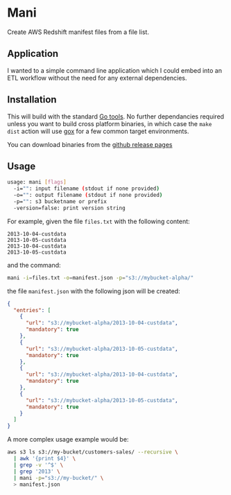 # Mani

Create AWS Redshift manifest files from a file list.

## Application

I wanted to a simple command line application which I could embed into an ETL
workflow without the need for any external dependencies.

## Installation

This will build with the standard [Go tools](http://golang.org/). No further dependancies required unless you want to build cross platform binaries, in which case the `make dist` action will use [gox](https://github.com/mitchellh/gox) for a few common target environments.

You can download binaries from the [github release pages](https://github.com/psmithuk/mani/releases/tag/v0.0.1)

## Usage

```bash
usage: mani [flags]
  -i="": input filename (stdout if none provided)
  -o="": output filename (stdout if none provided)
  -p="": s3 bucketname or prefix
  -version=false: print version string
```

For example, given the file `files.txt` with the following content:

```text
2013-10-04-custdata
2013-10-05-custdata
2013-10-04-custdata
2013-10-05-custdata
```

and the command:

```bash
mani -i=files.txt -o=manifest.json -p="s3://mybucket-alpha/"
```

the file `manifest.json` with the following json will be created:

```json
{
  "entries": [
    {
      "url": "s3://mybucket-alpha/2013-10-04-custdata",
      "mandatory": true
    },
    {
      "url": "s3://mybucket-alpha/2013-10-05-custdata",
      "mandatory": true
    },
    {
      "url": "s3://mybucket-alpha/2013-10-04-custdata",
      "mandatory": true
    },
    {
      "url": "s3://mybucket-alpha/2013-10-05-custdata",
      "mandatory": true
    }
  ]
}
```

A more complex usage example would be:

```bash
aws s3 ls s3://my-bucket/customers-sales/ --recursive \
  | awk '{print $4}' \
  | grep -v '^$' \
  | grep '2013' \
  | mani -p="s3://my-bucket/" \
  > manifest.json
```
